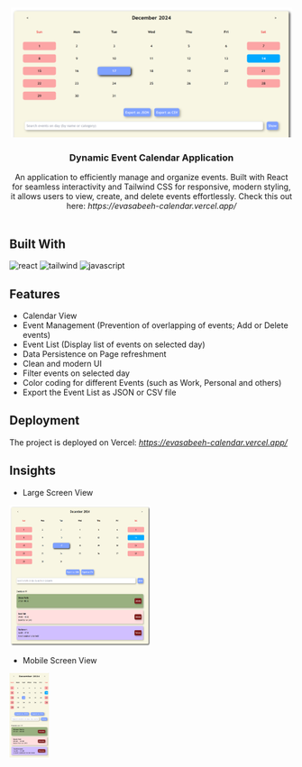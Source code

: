 <br/>
<p align="center">
  <img src="public\screenshot.png" alt="View" width="500" height="230"/> 
  <h3 align="center">Dynamic Event Calendar Application</h3>

  <p align="center">
  An application to efficiently manage and organize events. Built with React for seamless interactivity and Tailwind CSS for responsive, modern styling, it allows users to view, create, and delete events effortlessly. Check this out here: <em>https://evasabeeh-calendar.vercel.app/</em>
    <br/>
    <br/>
  </p>
</p>

## Built With

<p>
<img src="https://upload.wikimedia.org/wikipedia/commons/thumb/a/a7/React-icon.svg/768px-React-icon.svg.png" alt="react" width="80" height="80"/> 
<img src="https://uxwing.com/wp-content/themes/uxwing/download/brands-and-social-media/tailwind-css-icon.png" alt="tailwind" width="80" height="80"/>
<img src="https://upload.wikimedia.org/wikipedia/commons/thumb/6/6a/JavaScript-logo.png/900px-JavaScript-logo.png" alt="javascript" width="80" height="80"/>


## Features

- Calendar View
- Event Management (Prevention of overlapping of events; Add or Delete events)
- Event List (Display list of events on selected day)
- Data Persistence on Page refreshment
- Clean and modern UI
- Filter events on selected day
- Color coding for different Events (such as Work, Personal and others)
- Export the Event List as JSON or CSV file


## Deployment

The project is deployed on Vercel: <em>https://evasabeeh-calendar.vercel.app/</em>


## Insights

- Large Screen View
<img src="public\screenshot1.png" alt="desktop" width="250" height="250"/> 

- Mobile Screen View
<img src="public\screenshot2.png" alt="mobile" width="70" height="150"/> 
